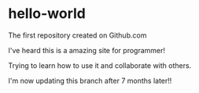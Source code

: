 # hello-world
The first repository created on Github.com

I've heard this is a amazing site for programmer!

Trying to learn how to use it and collaborate with others.

I'm now updating this branch after 7 months later!!
